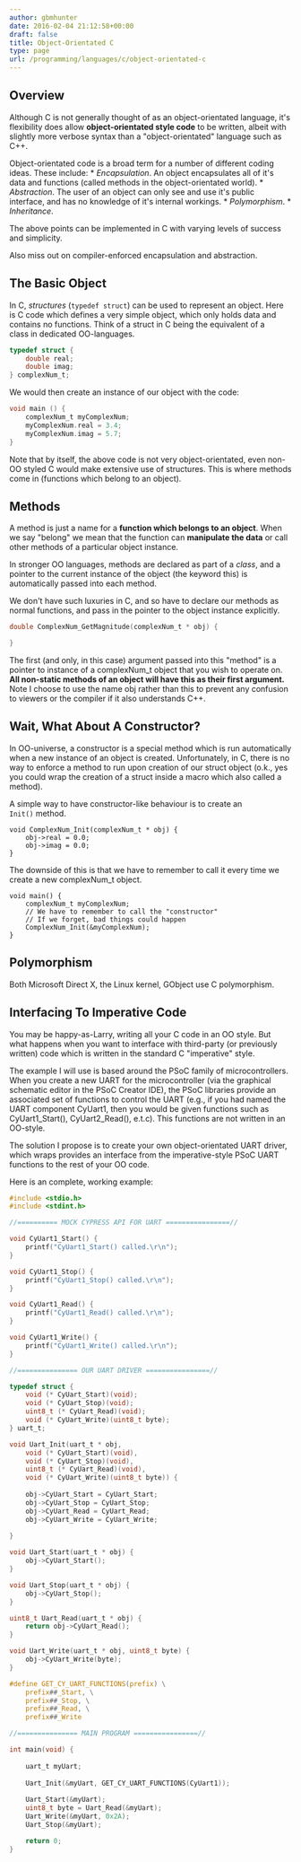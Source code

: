 ```yaml
---
author: gbmhunter
date: 2016-02-04 21:12:58+00:00
draft: false
title: Object-Orientated C
type: page
url: /programming/languages/c/object-orientated-c
---
```


## Overview

Although C is not generally thought of as an object-orientated language, it's flexibility does allow **object-orientated style code** to be written, albeit with slightly more verbose syntax than a "object-orientated" language such as C++.

Object-orientated code is a broad term for a number of different coding ideas. These include:  * _Encapsulation_. An object encapsulates all of it's data and functions (called methods in the object-orientated world).  * _Abstraction_. The user of an object can only see and use it's public interface, and has no knowledge of it's internal workings.  * _Polymorphism_.  * _Inheritance_.

The above points can be implemented in C with varying levels of success and simplicity. 

Also miss out on compiler-enforced encapsulation and abstraction.

## The Basic Object

In C, _structures_ (`typedef struct`) can be used to represent an object. Here is C code which defines a very simple object, which only holds data and contains no functions. Think of a struct in C being the equivalent of a class in dedicated OO-languages.
    
```c
typedef struct {
    double real;
    double imag;
} complexNum_t;
```

We would then create an instance of our object with the code:

```c 
void main () {
    complexNum_t myComplexNum;
    myComplexNum.real = 3.4;
    myComplexNum.imag = 5.7;
}
```

Note that by itself, the above code is not very object-orientated, even non-OO styled C would make extensive use of structures. This is where methods come in (functions which belong to an object).

## Methods

A method is just a name for a **function which belongs to an object**. When we say "belong" we mean that the function can **manipulate the data** or call other methods of a particular object instance.

In stronger OO languages, methods are declared as part of a _class_, and a pointer to the current instance of the object (the keyword this) is automatically passed into each method.

We don't have such luxuries in C, and so have to declare our methods as normal functions, and pass in the pointer to the object instance explicitly.

```c  
double ComplexNum_GetMagnitude(complexNum_t * obj) {

}
```

The first (and only, in this case) argument passed into this "method" is a pointer to instance of a complexNum_t object that you wish to operate on. **All non-static methods of an object will have this as their first argument.** Note I choose to use the name obj rather than this to prevent any confusion to viewers or the compiler if it also understands C++.

## Wait, What About A Constructor?

In OO-universe, a constructor is a special method which is run automatically when a new instance of an object is created. Unfortunately, in C, there is no way to enforce a method to run upon creation of our struct object (o.k., yes you could wrap the creation of a struct inside a macro which also called a method).

A simple way to have constructor-like behaviour is to create an `Init()` method.

```
void ComplexNum_Init(complexNum_t * obj) {
    obj->real = 0.0;
    obj->imag = 0.0;
}
```

The downside of this is that we have to remember to call it every time we create a new complexNum_t object.
    
```
void main() {
    complexNum_t myComplexNum;
    // We have to remember to call the "constructor"
    // If we forget, bad things could happen
    ComplexNum_Init(&myComplexNum);
}
```

## Polymorphism

Both Microsoft Direct X, the Linux kernel, GObject use C polymorphism.

## Interfacing To Imperative Code

You may be happy-as-Larry, writing all your C code in an OO style. But what happens when you want to interface with third-party (or previously written) code which is written in the standard C "imperative" style.

The example I will use is based around the PSoC family of microcontrollers. When you create a new UART for the microcontroller (via the graphical schematic editor in the PSoC Creator IDE), the PSoC libraries provide an associated set of functions to control the UART (e.g., if you had named the UART component CyUart1, then you would be given functions such as CyUart1_Start(), CyUart2_Read(), e.t.c). This functions are not written in an OO-style.

The solution I propose is to create your own object-orientated UART driver, which wraps provides an interface from the imperative-style PSoC UART functions to the rest of your OO code.

Here is an complete, working example:

```c
#include <stdio.h>
#include <stdint.h>

//========== MOCK CYPRESS API FOR UART ================//

void CyUart1_Start() {
    printf("CyUart1_Start() called.\r\n");
}

void CyUart1_Stop() {
    printf("CyUart1_Stop() called.\r\n");
}

void CyUart1_Read() {
    printf("CyUart1_Read() called.\r\n");
}

void CyUart1_Write() {
    printf("CyUart1_Write() called.\r\n");
}

//=============== OUR UART DRIVER ================//

typedef struct {
    void (* CyUart_Start)(void);
    void (* CyUart_Stop)(void);
    uint8_t (* CyUart_Read)(void);
    void (* CyUart_Write)(uint8_t byte);
} uart_t;

void Uart_Init(uart_t * obj,
    void (* CyUart_Start)(void),
    void (* CyUart_Stop)(void),
    uint8_t (* CyUart_Read)(void),
    void (* CyUart_Write)(uint8_t byte)) {
    
    obj->CyUart_Start = CyUart_Start;
    obj->CyUart_Stop = CyUart_Stop;
    obj->CyUart_Read = CyUart_Read;
    obj->CyUart_Write = CyUart_Write;
            
}

void Uart_Start(uart_t * obj) {
    obj->CyUart_Start();
}

void Uart_Stop(uart_t * obj) {
    obj->CyUart_Stop();
}

uint8_t Uart_Read(uart_t * obj) {
    return obj->CyUart_Read();
}

void Uart_Write(uart_t * obj, uint8_t byte) {
    obj->CyUart_Write(byte);
}

#define GET_CY_UART_FUNCTIONS(prefix) \
    prefix##_Start, \
    prefix##_Stop, \
    prefix##_Read, \
    prefix##_Write

//=============== MAIN PROGRAM ================//

int main(void) {
    
    uart_t myUart;
    
    Uart_Init(&myUart, GET_CY_UART_FUNCTIONS(CyUart1));
    
    Uart_Start(&myUart);
    uint8_t byte = Uart_Read(&myUart);
    Uart_Write(&myUart, 0x2A);
    Uart_Stop(&myUart);

    return 0;
}
```
